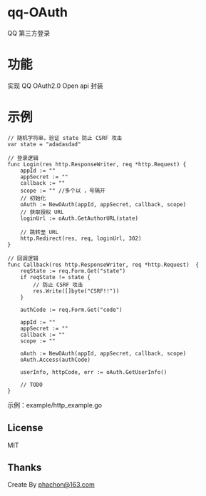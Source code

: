 # qq-OAuth
QQ 第三方登录

# 功能
实现 QQ OAuth2.0 Open api 封装

# 示例
```
// 随机字符串，验证 state 防止 CSRF 攻击
var state = "adadasdad"

// 登录逻辑
func Login(res http.ResponseWriter, req *http.Request) {
	appId := ""
	appSecret := ""
	callback := ""
	scope := "" //多个以 ，号隔开
    // 初始化
	oAuth := NewOAuth(appId, appSecret, callback, scope)
	// 获取授权 URL
	loginUrl := oAuth.GetAuthorURL(state)

    // 跳转至 URL
	http.Redirect(res, req, loginUrl, 302)
}

// 回调逻辑
func Callback(res http.ResponseWriter, req *http.Request)  {
	reqState := req.Form.Get("state")
	if reqState != state {
	    // 防止 CSRF 攻击
		res.Write([]byte("CSRF!!"))
	}

	authCode := req.Form.Get("code")

	appId := ""
	appSecret := ""
	callback := ""
	scope := ""

	oAuth := NewOAuth(appId, appSecret, callback, scope)
	oAuth.Access(authCode)

	userInfo, httpCode, err := oAuth.GetUserInfo()

	// TODO
}
```
示例：example/http_example.go

## License

MIT

Thanks
---------
Create By phachon@163.com
